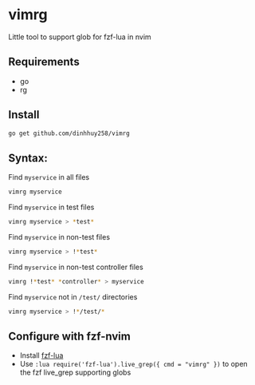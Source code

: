 # vimrg

Little tool to support glob for fzf-lua in nvim

## Requirements

-   go
-   rg

## Install

```sh
go get github.com/dinhhuy258/vimrg
```

## Syntax:

Find `myservice` in all files

```sh
vimrg myservice
```

Find `myservice` in test files

```sh
vimrg myservice > *test*
```

Find `myservice` in non-test files

```sh
vimrg myservice > !*test*
```

Find `myservice` in non-test controller files

```sh
vimrg !*test* *controller* > myservice
```

Find `myservice` not in `/test/` directories

```sh
vimrg myservice > !*/test/*
```

## Configure with fzf-nvim

-   Install [fzf-lua](https://github.com/ibhagwan/fzf-lua)
-   Use `:lua require('fzf-lua').live_grep({ cmd = "vimrg" })` to open the fzf live_grep supporting globs
